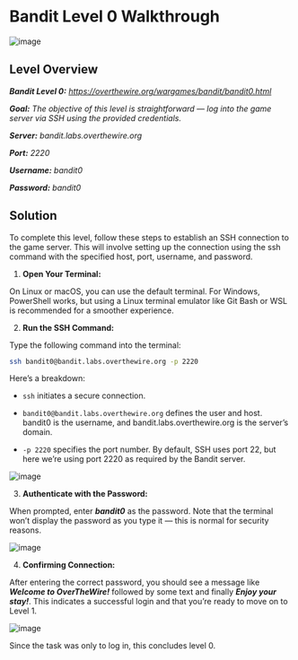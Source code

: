 # Bandit Level 0 Walkthrough

![image](https://github.com/user-attachments/assets/bfe99f54-5c91-41b2-8b27-9ace1e9d20b1)

## Level Overview
***Bandit Level 0:** https://overthewire.org/wargames/bandit/bandit0.html*

***Goal:** The objective of this level is straightforward — log into the game server via SSH using the provided credentials.*

***Server:** bandit.labs.overthewire.org*

***Port:** 2220*

***Username:** bandit0*

***Password:** bandit0*

## Solution
To complete this level, follow these steps to establish an SSH connection to the game server. This will involve setting up the connection using the ssh command with the specified host, port, username, and password.

1. **Open Your Terminal:**
   
On Linux or macOS, you can use the default terminal. For Windows, PowerShell works, but using a Linux terminal emulator like Git Bash or WSL is recommended for a smoother experience.

2. **Run the SSH Command:**
   
Type the following command into the terminal:

```bash
ssh bandit0@bandit.labs.overthewire.org -p 2220
```
Here’s a breakdown:

- `ssh` initiates a secure connection.

- `bandit0@bandit.labs.overthewire.org` defines the user and host. bandit0 is the username, and bandit.labs.overthewire.org is the server’s domain.

- `-p 2220` specifies the port number. By default, SSH uses port 22, but here we’re using port 2220 as required by the Bandit server.

![image](https://github.com/user-attachments/assets/7f613bc6-a179-4d97-83fd-c762d2ac4a6f)

3. **Authenticate with the Password:**
   
When prompted, enter ***bandit0*** as the password. Note that the terminal won’t display the password as you type it — this is normal for security reasons.

![image](https://github.com/user-attachments/assets/92226058-91e4-4a41-ab53-bec5c72b698b)

4. **Confirming Connection:**
   
After entering the correct password, you should see a message like ***Welcome to OverTheWire!*** followed by some text and finally ***Enjoy your stay!***. This indicates a successful login and that you’re ready to move on to Level 1.

![image](https://github.com/user-attachments/assets/7e96dabe-cdd4-4df9-a3e2-70c8bdb4c26f)

Since the task was only to log in, this concludes level 0.
